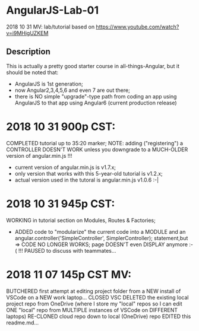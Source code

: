 # AngularJS-Lab-01
2018 10 31 MV: lab/tutorial based on https://www.youtube.com/watch?v=i9MHigUZKEM

## Description
This is actually a pretty good starter course in all-things-Angular, but it should be noted that: 
- AngularJS is 1st generation; 
- now Angular2,3,4,5,6 and even 7 are out there; 
- there is NO simple "upgrade"-type path from coding an app using AngularJS to that app using Angular6 (current production release)

# 2018 10 31 900p CST:
COMPLETED tutorial up to 35:20 marker; 
NOTE: adding ("registering") a CONTROLLER DOESN'T WORK unless you downgrade to a MUCH-OLDER version of angular.min.js !!!
- current version of angular.min.js is v1.7.x; 
- only version that works with this 5-year-old tutorial is v1.2.x;
- actual version used in the tutoral is angular.min.js v1.0.6  :-|

# 2018 10 31 945p CST: 
WORKING in tutorial section on Modules, Routes & Factories; 
- ADDED code to "modularize" the current code into a MODULE and an angular.controller('SimpleController', SimplerController); statement,but 
=> CODE NO LONGER WORKS; page DOESN'T even DISPLAY anymore :-( !!!
PAUSED to discuss with teammates... 

# 2018 11 07 145p CST MV: 
BUTCHERED first attempt at editing project folder from a NEW install of VSCode on a NEW work laptop... 
CLOSED VSC
DELETED the existing local project repo from OneDrive (where I store my "local" repos so I can edit ONE "local" repo from MULTIPLE instances of VSCode on DIFFERENT laptops) 
RE-CLONED cloud repo down to local (OneDrive) repo
EDITED this readme.md... 


